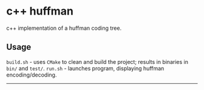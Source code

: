 # c++ huffman
c++ implementation of a huffman coding tree.

## Usage
`build.sh` - uses `CMake` to clean and build the project; results in binaries in `bin/` and `test/`.
`run.sh` - launches program, displaying huffman encoding/decoding.

 ---

